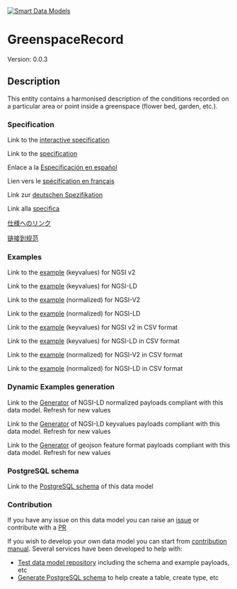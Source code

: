 [![Smart Data Models](https://smartdatamodels.org/wp-content/uploads/2022/01/SmartDataModels_logo.png "Logo")](https://smartdatamodels.org)
# GreenspaceRecord
Version: 0.0.3

## Description 

This entity contains a harmonised description of the conditions recorded on a particular area or point inside a greenspace (flower bed, garden, etc.).
### Specification

Link to the [interactive specification](https://swagger.lab.fiware.org/?url=https://smart-data-models.github.io/dataModel.ParksAndGardens/GreenspaceRecord/swagger.yaml)

Link to the [specification](https://github.com/smart-data-models/dataModel.ParksAndGardens/blob/master/GreenspaceRecord/doc/spec.md)

Enlace a la [Especificación en español](https://github.com/smart-data-models/dataModel.ParksAndGardens/blob/master/GreenspaceRecord/doc/spec_ES.md)

Lien vers le [spécification en français](https://github.com/smart-data-models/dataModel.ParksAndGardens/blob/master/GreenspaceRecord/doc/spec_FR.md)

Link zur [deutschen Spezifikation](https://github.com/smart-data-models/dataModel.ParksAndGardens/blob/master/GreenspaceRecord/doc/spec_DE.md)

Link alla [specifica](https://github.com/smart-data-models/dataModel.ParksAndGardens/blob/master/GreenspaceRecord/doc/spec_IT.md)

[仕様へのリンク](https://github.com/smart-data-models/dataModel.ParksAndGardens/blob/master/GreenspaceRecord/doc/spec_JA.md)

[链接到规范](https://github.com/smart-data-models/dataModel.ParksAndGardens/blob/master/GreenspaceRecord/doc/spec_ZH.md)
### Examples

Link to the [example](https://smart-data-models.github.io/dataModel.ParksAndGardens/GreenspaceRecord/examples/example.json) (keyvalues) for NGSI v2

Link to the [example](https://smart-data-models.github.io/dataModel.ParksAndGardens/GreenspaceRecord/examples/example.jsonld) (keyvalues) for NGSI-LD

Link to the [example](https://smart-data-models.github.io/dataModel.ParksAndGardens/GreenspaceRecord/examples/example-normalized.json) (normalized) for NGSI-V2

Link to the [example](https://smart-data-models.github.io/dataModel.ParksAndGardens/GreenspaceRecord/examples/example-normalized.jsonld) (normalized) for NGSI-LD

Link to the [example](https://github.com/smart-data-models/dataModel.ParksAndGardens/blob/master/GreenspaceRecord/examples/example.json.csv) (keyvalues) for NGSI v2 in CSV format

Link to the [example](https://github.com/smart-data-models/dataModel.ParksAndGardens/blob/master/GreenspaceRecord/examples/example.jsonld.csv) (keyvalues) for NGSI-LD in CSV format

Link to the [example](https://github.com/smart-data-models/dataModel.ParksAndGardens/blob/master/GreenspaceRecord/examples/example-normalized.json.csv) (normalized) for NGSI-V2 in CSV format

Link to the [example](https://github.com/smart-data-models/dataModel.ParksAndGardens/blob/master/GreenspaceRecord/examples/example-normalized.jsonld.csv) (normalized) for NGSI-LD in CSV format
### Dynamic Examples generation

Link to the [Generator](https://smartdatamodels.org/extra/ngsi-ld_generator.php?schemaUrl=https://raw.githubusercontent.com/smart-data-models/dataModel.ParksAndGardens/master/GreenspaceRecord/schema.json&email=info@smartdatamodels.org) of NGSI-LD normalized payloads compliant with this data model. Refresh for new values

Link to the [Generator](https://smartdatamodels.org/extra/ngsi-ld_generator_keyvalues.php?schemaUrl=https://raw.githubusercontent.com/smart-data-models/dataModel.ParksAndGardens/master/GreenspaceRecord/schema.json&email=info@smartdatamodels.org) of NGSI-LD keyvalues payloads compliant with this data model. Refresh for new values

Link to the [Generator](https://smartdatamodels.org/extra/geojson_features_generator.php?schemaUrl=https://raw.githubusercontent.com/smart-data-models/dataModel.ParksAndGardens/master/GreenspaceRecord/schema.json&email=info@smartdatamodels.org) of geojson feature format payloads compliant with this data model. Refresh for new values
### PostgreSQL schema

Link to the [PostgreSQL schema](https://github.com/smart-data-models/dataModel.ParksAndGardens/blob/master/GreenspaceRecord/schema.sql) of this data model
### Contribution

 If you have any issue on this data model you can raise an [issue](https://github.com/smart-data-models/dataModel.ParksAndGardens/issues)  or contribute with a [PR](https://github.com/smart-data-models/dataModel.ParksAndGardens/pulls)

 If you wish to develop your own data model you can start from [contribution manual](https://bit.ly/contribution_manual). Several services have been developed to help with: 
 - [Test data model repository](https://smartdatamodels.org/index.php/data-models-contribution-api/) including the schema and example payloads, etc
 - [Generate PostgreSQL schema](https://smartdatamodels.org/index.php/sql-service/) to help create a table, create type, etc
